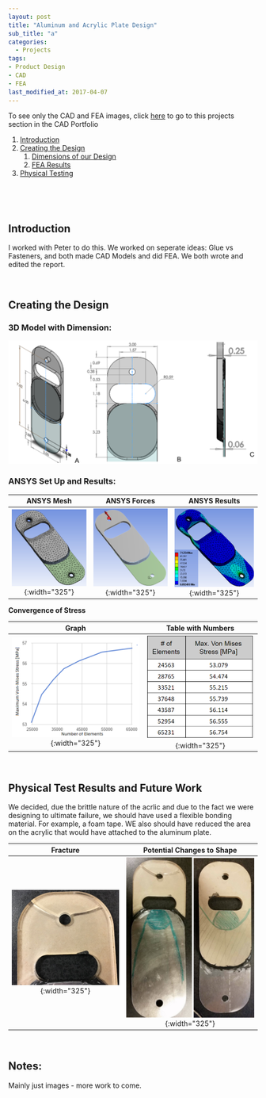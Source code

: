 ```yaml
---
layout: post
title: "Aluminum and Acrylic Plate Design"
sub_title: "a"
categories:
  - Projects
tags:
- Product Design
- CAD
- FEA
last_modified_at: 2017-04-07 
---
```


To see only the CAD and FEA images, click [here](https://96yrlee.github.io/CAD_Portfolio.html#3) to go to this projects section in the CAD Portfolio

1. [Introduction](#1)
2. [Creating the Design](#2)
    1. [Dimensions of our Design](#2a)
    2. [FEA Results](#2b)
3. [Physical Testing](#3)

<p>&nbsp;</p> 
<p>&nbsp;</p> 

## Introduction <a name="1"></a>

I worked with Peter to do this. We worked on seperate ideas: Glue vs Fasteners, and both made CAD Models and did FEA. We both wrote and edited the report.

<p>&nbsp;</p> 

## Creating the Design <a name="2"></a>

### 3D Model with Dimension: <a name="2a"></a>
![img](/images/portfolio/LapJointModel.PNG "3D Soldiworks Model Lapjoint")

### ANSYS Set Up and Results: <a name="2b"></a>

ANSYS Mesh | ANSYS Forces | ANSYS Results
:------------: | :-------------: |:---------------:
![img](/images/portfolio/LapJointFEAmesh.PNG "ANSYS Model Lapjoint Mesh"){:width="325"} | ![img](/images/portfolio/LapJointFEAforceApp.PNG "ANSYS Model Lapjoint Force"){:width="325"} | ![img](/images/portfolio/LapJointFEAresults.PNG "ANSYS Model Lapjoint Results"){:width="325"}

**Convergence of Stress**

Graph | Table with Numbers
:---: | :-------------: 
![img](/images/projects/lapjoint/convergence.PNG "Graph over 7 Simulations"){:width="325"} | ![img](/images/projects/lapjoint/convergence_graph.PNG "Table of the Graph"){:width="325"} 

<p>&nbsp;</p> 

## Physical Test Results and Future Work <a name="3"></a>

We decided, due the brittle nature of the acrlic and due to the fact we were designing to ultimate failure, we should have used a flexible bonding material. For example, a foam tape. WE also should have reduced the area on the acrylic that would have attached to the aluminum plate.

Fracture | Potential Changes to Shape
:---: | :-------------: 
![img](/images/projects/lapjoint/fracture.PNG "Fracture at the Loading Hole"){:width="325"} | ![img](/images/projects/lapjoint/redesign1.PNG "Reduce Acrylic surface as much as possible"){:width="325"} 

<p>&nbsp;</p> 

## Notes:
Mainly just images - more work to come.

[comment]: # ( https://docs.google.com/document/d/17K0F__KHE0_OucAYsHTP6rZ27Ffs976daDUDKpbk3n4/edit )

